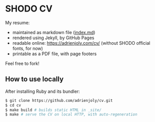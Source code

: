 # SHODO CV

My resume:
- maintained as markdown file ([index.md](index.md))
- rendered using Jekyll, by GitHub Pages
- readable online: https://adrienjoly.com/cv/ (without SHODO official fonts, for now)
- printable as a PDF file, with page footers

Feel free to fork!

## How to use locally

After installing Ruby and its bundler:

```sh
$ git clone https://github.com/adrienjoly/cv.git
$ cd cv
$ make build # builds static HTML in _site/
$ make # serve the CV on local HTTP, with auto-regeneration
```
